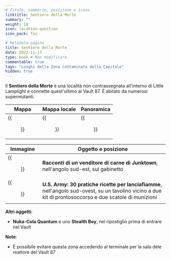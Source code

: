 ```yaml
---
# Titolo, sommario, posizione e icona
linktitle: Sentiero della Morte
summary: ""
weight: 10
icon: location-question
icon_pack: fas

# Metadata pagina
title: Sentiero della Morte
date: 2022-11-17
type: book # Non modificare
commentable: true
tags: "Luoghi della Zona contaminata della Capitale"
hidden: true
---
```


<div class="fo3">

Il **Sentiero della Morte** è una località non contrassegnata all'interno di Little Lamplight e connette quest'ultimo al Vault 87. È abitato da numerosi supermutanti.



| Mappa | Mappa locale | Panoramica |
| ----- | ------------ | ---------- |
| {{<figure src="fo3/Little_Lamplight_loc.webp">}}  |  {{<figure src="fo3/Murder_Pass_loc_map.webp">}} | {{<figure src="fo3/FO3_Murder_Pass.webp">}}  |

| Immagine                                                 | Oggetto e posizione                                                                                                                                      |
| -------------------------------------------------------- | -------------------------------------------------------------------------------------------------------------------------------------------------------- |
| {{<figure src="fo3/Tales_of_a_JJV_Murder_Pass.webp">}}                    | **Racconti di un venditore di carne di Junktown**, nell'angolo sud-est, sul gabinetto                                                                    |
| {{<figure src="fo3/Murder_Pass_US_Army_Handy_Flamethrower_Recipes.webp">}} | **U.S. Army: 30 pratiche ricette per lanciafiamme**, nell'angolo sud-ovest, su un tavolino vicino a due kit di prontosoccorso e due scatole di munizioni |


**Altri oggetti**:
- **Nuka-Cola Quantum** e uno **Stealth Boy**, nel ripostiglio prima di entrare nel Vault                                                                      


**Note**:
- È possibile evitare questa zona accedendo al terminale per la sala dele reattore del Vault 87

</div>